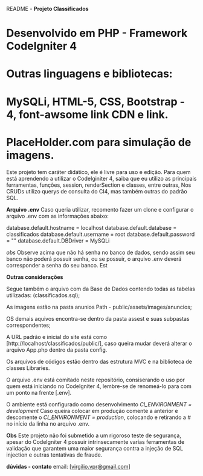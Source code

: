 README - **Projeto Classificados**

# Desenvolvido em PHP - Framework CodeIgniter 4 

# Outras linguagens e bibliotecas:
# MySQLi, HTML-5, CSS, Bootstrap - 4, font-awsome link CDN e link.
# PlaceHolder.com para simulação de imagens.

Este projeto tem caráter didático, ele é livre para uso e edição.
Para quem está aprendendo a utilizar o CodeIginiter 4, saiba que eu utilizo as
principais ferramentas, funções, session, renderSection e classes, entre outras,
Nos CRUDs utilizo querys de consulta do CI4, mas também outras do padrão SQL.

**Arquivo .env**
Caso queria utilizar, recomento fazer um clone e configurar o arquivo .env com as
informações abaixo:

database.default.hostname = localhost
database.default.database = classificados
database.default.username = root
database.default.password = ""
database.default.DBDriver = MySQLi

*obs* Observe acima que não há senha no banco de dados, sendo assim seu banco não poderá
possuir senha, ou se possuir, o arquivo .env deverá corresponder a senha do seu banco.
Est

**Outras considerações**

Segue também o arquivo com da Base de Dados contendo todas as  tabelas utilizadas:
(classificados.sql);

As imagens estão na pasta anunios Path - public/assets/images/anuncios;

OS demais aquivos encontra-se dentro da pasta assest e suas subpastas correspondentes;

A URL padrão e inicial do site está como [http://localhost/classificados/public/],
caso queira mudar deverá alterar o arquivo App.php dentro da pasta config.

Os arquivos de códigos estão dentro das estrutura MVC e na biblioteca de classes
Libraries.

O arquivo .env está comitado neste repositório, consiserando o uso por quem está
iniciando no CodeIgniter 4, lembre-se de renomeá-lo para com um ponto na frente
[.env].

O ambiente está configurado como desenvolvimento *CI_ENVIRONMENT = development*
Caso queira colocar em produção comente a anterior e descomente o
*CI_ENVIRONMENT = production*, colocando e retirando a # no início da linha no
arquivo .env.

**Obs**
Este projeto não foi submetido a um rigoroso teste de segurança, apesar do CodeIgniter 4
possuir intrinsecamente varías ferramentas de validação que garantem uma maior segurança
contra a injeção de SQL injection e outras tentativas de fraude.

**dúvidas - contato**
email: [virgilio.vpr@gmail.com]